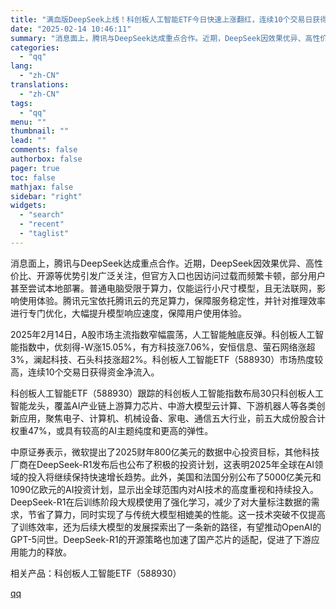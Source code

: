 ```yaml
---
title: "满血版DeepSeek上线！科创板人工智能ETF今日快速上涨翻红，连续10个交易日获得资金净流入"
date: "2025-02-14 10:46:11"
summary: "消息面上，腾讯与DeepSeek达成重点合作。近期，DeepSeek因效果优异、高性价比、开源等优势..."
categories:
  - "qq"
lang:
  - "zh-CN"
translations:
  - "zh-CN"
tags:
  - "qq"
menu: ""
thumbnail: ""
lead: ""
comments: false
authorbox: false
pager: true
toc: false
mathjax: false
sidebar: "right"
widgets:
  - "search"
  - "recent"
  - "taglist"
---
```


消息面上，腾讯与DeepSeek达成重点合作。近期，DeepSeek因效果优异、高性价比、开源等优势引发广泛关注，但官方入口也因访问过载而频繁卡顿，部分用户甚至尝试本地部署。普通电脑受限于算力，仅能运行小尺寸模型，且无法联网，影响使用体验。腾讯元宝依托腾讯云的充足算力，保障服务稳定性，并针对推理效率进行专门优化，大幅提升模型响应速度，保障用户使用体验。

2025年2月14日，A股市场主流指数窄幅震荡，人工智能触底反弹。科创板人工智能指数中，优刻得-W涨15.05%，有方科技涨7.06%，安恒信息、萤石网络涨超3%，澜起科技、石头科技涨超2%。科创板人工智能ETF（588930）市场热度较高，连续10个交易日获得资金净流入。

科创板人工智能ETF（588930）跟踪的科创板人工智能指数布局30只科创板人工智能龙头，覆盖AI产业链上游算力芯片、中游大模型云计算、下游机器人等各类创新应用，聚焦电子、计算机、机械设备、家电、通信五大行业，前五大成份股合计权重47%，或具有较高的AI主题纯度和更高的弹性。

中原证券表示，微软提出了2025财年800亿美元的数据中心投资目标，其他科技厂商在DeepSeek-R1发布后也公布了积极的投资计划，这表明2025年全球在AI领域的投入将继续保持快速增长趋势。此外，美国和法国分别公布了5000亿美元和1090亿欧元的AI投资计划，显示出全球范围内对AI技术的高度重视和持续投入。DeepSeek-R1在后训练阶段大规模使用了强化学习，减少了对大量标注数据的需求，节省了算力，同时实现了与传统大模型相媲美的性能。这一技术突破不仅提高了训练效率，还为后续大模型的发展探索出了一条新的路径，有望推动OpenAI的GPT-5问世。DeepSeek-R1的开源策略也加速了国产芯片的适配，促进了下游应用能力的释放。

相关产品：科创板人工智能ETF（588930）

[qq](https://new.qq.com/rain/a/20250214A02VS400)
